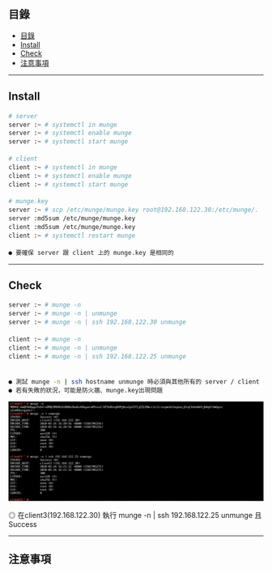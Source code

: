 ## 目錄
* [目錄](#目錄)
* [Install](#Install)
* [Check](#Check)
* [注意事項](#注意事項)
---

## Install

```bash
# server
server :~ # systemctl in munge
server :~ # systemctl enable munge
server :~ # systemctl start munge

# client
client :~ # systemctl in munge
client :~ # systemctl enable munge
client :~ # systemctl start munge

# munge.key
server :~ # scp /etc/munge/munge.key root@192.168.122.30:/etc/munge/.  # 需要將key複製到每台client上!
server :md5sum /etc/munge/munge.key
client :md5sum /etc/munge/munge.key
client :~ # systemctl restart munge

● 要確保 server 跟 client 上的 munge.key 是相同的
```
---

## Check

```bash
server :~ # munge -n
server :~ # munge -n | unmunge
server :~ # munge -n | ssh 192.168.122.30 unmunge

client :~ # munge -n
client :~ # munge -n | unmunge
client :~ # munge -n | ssh 192.168.122.25 unmunge


● 測試 munge -n | ssh hostname unmunge 時必須與其他所有的 server / client 都 Success
● 若有失敗的狀況，可能是防火牆、munge.key出現問題
```

![image](https://github.com/HongScarlet/homework/blob/master/SUSE15%20cluster/img/munge/12-2-1.png)  

◎ 在client3(192.168.122.30) 執行 munge -n | ssh 192.168.122.25 unmunge 且 Success  

---

## 注意事項

